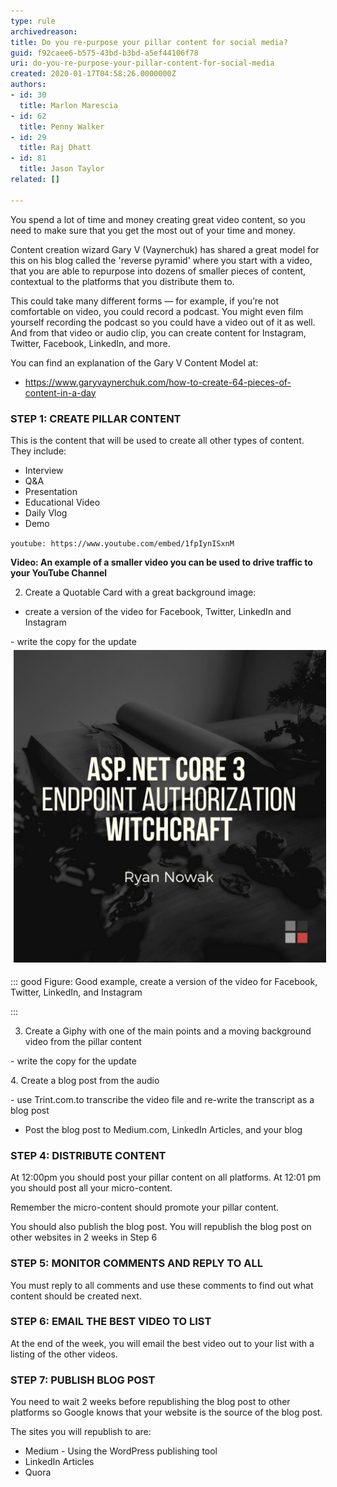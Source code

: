 ```yaml
---
type: rule
archivedreason: 
title: Do you re-purpose your pillar content for social media?
guid: f92caee6-b575-43bd-b3bd-a5ef44106f78
uri: do-you-re-purpose-your-pillar-content-for-social-media
created: 2020-01-17T04:58:26.0000000Z
authors:
- id: 30
  title: Marlon Marescia
- id: 62
  title: Penny Walker
- id: 29
  title: Raj Dhatt
- id: 81
  title: Jason Taylor
related: []

---
```


You spend a lot of time and money creating great video content, so you need to make sure that you get the most out of your time and money. 




Content creation wizard Gary V (Vaynerchuk) has shared a great model for this on his blog called the 'reverse pyramid' where you start with a video, that you are able to repurpose into dozens of smaller pieces of content, contextual to the platforms that you distribute them to. 





This could take many different forms — for example, if you’re not comfortable on video, you could record a podcast. You might even film yourself recording the podcast so you could have a video out of it as well. And from that video or audio clip, you can create content for Instagram, Twitter, Facebook, LinkedIn, and more. 





You can find an explanation of the Gary V Content Model at:



* https://www.garyvaynerchuk.com/how-to-create-64-pieces-of-content-in-a-day



<!--endintro-->

### STEP 1: CREATE PILLAR CONTENT

This is the content that will be used to create all other types of content. They include:

* Interview
* Q&A
* Presentation
* Educational Video
* Daily Vlog
* Demo



`youtube: https://www.youtube.com/embed/1fpIynISxnM`
 

**Video: An example of a smaller video you can be used to drive traffic to your YouTube Channel**

2. Create a Quotable Card with a great background image:

- create a version of the video for Facebook, Twitter, LinkedIn and Instagram
<dl class="ssw15-rteElement-ImageArea">       - write the copy for the update<img src="ASPNETCORE30_ENDPOINT_AUTHORIZATION_WITCHCRAFT.png" alt="ASPNETCORE30_ENDPOINT_AUTHORIZATION_WITCHCRAFT.png" style="font-weight:bold;margin:5px;width:500px;height:500px;"></dl>

::: good
Figure: Good example, create a version of the video for Facebook, Twitter, LinkedIn, and Instagram


:::




   3. Create a Giphy with one of the main points and a moving background video from the pillar content
<dl class="ssw15-rteElement-ImageArea">       - write the copy for the update</dl><dl class="ssw15-rteElement-ImageArea"><span style="background-color:initial;"></span><span style="background-color:initial;"></span><span style="background-color:initial;"> 4. Create a blog post from the audio</span></dl>
- use Trint.com.to transcribe the video file and re-write the transcript as a blog post

- Post the blog post to Medium.com, LinkedIn Articles, and your blog



### STEP 4: DISTRIBUTE CONTENT

At 12:00pm you should post your pillar content on all platforms. At 12:01 pm you should post all your micro-content.

Remember the micro-content should promote your pillar content.

You should also publish the blog post. You will republish the blog post on other websites in 2 weeks in Step 6

### STEP 5: MONITOR COMMENTS AND REPLY TO ALL

You must reply to all comments and use these comments to find out what content should be created next.

### STEP 6: EMAIL THE BEST VIDEO TO LIST

At the end of the week, you will email the best video out to your list with a listing of the other videos.

### STEP 7: PUBLISH BLOG POST

You need to wait 2 weeks before republishing the blog post to other platforms so Google knows that your website is the source of the blog post.

The sites you will republish to are:

* Medium - Using the WordPress publishing tool
* LinkedIn Articles
* Quora
